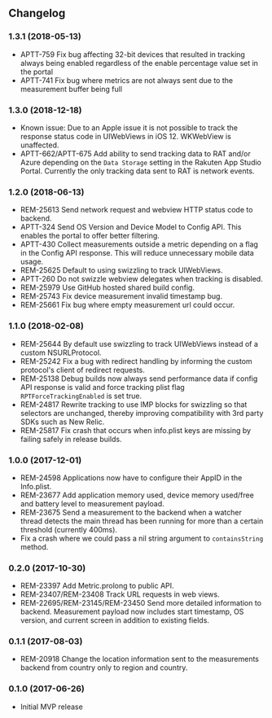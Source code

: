 ## Changelog

### 1.3.1 (2018-05-13)
- APTT-759 Fix bug affecting 32-bit devices that resulted in tracking always being enabled regardless of the enable percentage value set in the portal
- APTT-741 Fix bug where metrics are not always sent due to the measurement buffer being full

### 1.3.0 (2018-12-18)

- Known issue: Due to an Apple issue it is not possible to track the response status code in UIWebViews in iOS 12. WKWebView is unaffected.
- APTT-662/APTT-675 Add ability to send tracking data to RAT and/or Azure depending on the `Data Storage` setting in the Rakuten App Studio Portal. Currently the only tracking data sent to RAT is network events.

### 1.2.0 (2018-06-13)

- REM-25613 Send network request and webview HTTP status code to backend.
- APTT-324 Send OS Version and Device Model to Config API. This enables the portal to offer better filtering.
- APTT-430 Collect measurements outside a metric depending on a flag in the Config API response. This will reduce unnecessary mobile data usage.
- REM-25625 Default to using swizzling to track UIWebViews.
- APTT-260 Do not swizzle webview delegates when tracking is disabled.
- REM-25979 Use GitHub hosted shared build config.
- REM-25743 Fix device measurement invalid timestamp bug.
- REM-25661 Fix bug where empty measurement url could occur.

### 1.1.0 (2018-02-08)
- REM-25644 By default use swizzling to track UIWebViews instead of a custom NSURLProtocol.
- REM-25242 Fix a bug with redirect handling by informing the custom protocol's client of redirect requests.
- REM-25138 Debug builds now always send performance data if config API response is valid and force tracking plist flag `RPTForceTrackingEnabled` is set true.
- REM-24817 Rewrite tracking to use IMP blocks for swizzling so that selectors are unchanged, thereby improving compatibility with 3rd party SDKs such as New Relic.
- REM-25817 Fix crash that occurs when info.plist keys are missing by failing safely in release builds.

### 1.0.0 (2017-12-01)
- REM-24598 Applications now have to configure their AppID in the Info.plist.
- REM-23677 Add application memory used, device memory used/free and battery level to measurement payload.
- REM-23675 Send a measurement to the backend when a watcher thread detects the main thread has been running for more than a certain threshold (currently 400ms).
- Fix a crash where we could pass a nil string argument to `containsString` method.

### 0.2.0 (2017-10-30)
- REM-23397 Add Metric.prolong to public API.
- REM-23407/REM-23408 Track URL requests in web views.
- REM-22695/REM-23145/REM-23450 Send more detailed information to backend. Measurement payload now includes start timestamp, OS version, and current screen in addition to existing fields.

### 0.1.1 (2017-08-03)
- REM-20918 Change the location information sent to the measurements backend from country only to region and country.

### 0.1.0 (2017-06-26)
- Initial MVP release
